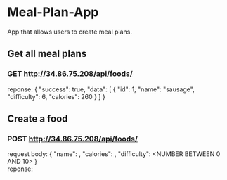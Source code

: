 # Meal-Plan-App
App that allows users to create meal plans.

## Get all meal plans
### GET http://34.86.75.208/api/foods/
reponse: 
{
	"success": true,
	"data": [
		{
			"id": 1,
			"name": "sausage",
			"difficulty": 6,
			"calories": 260
		}
	]
}

## Create a food 
### POST http://34.86.75.208/api/foods/
request body:
{
	"name": <NAME>,
	"calories": <NUMBER>,
	"difficulty": <NUMBER BETWEEN 0 AND 10>
}<br />
reponse:
